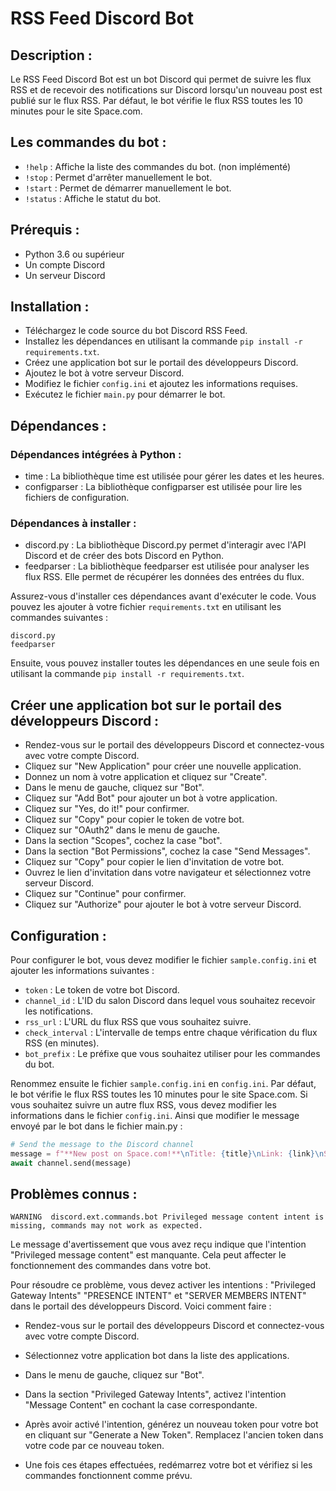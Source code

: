 # RSS Feed Discord Bot

## Description :
Le RSS Feed Discord Bot est un bot Discord qui permet de suivre les flux RSS et de recevoir des notifications sur Discord lorsqu'un nouveau post est publié sur le flux RSS. Par défaut, le bot vérifie le flux RSS toutes les 10 minutes pour le site Space.com.

## Les commandes du bot :
- `!help` : Affiche la liste des commandes du bot. (non implémenté)
- `!stop` : Permet d'arrêter manuellement le bot.
- `!start` : Permet de démarrer manuellement le bot.
- `!status` : Affiche le statut du bot.

## Prérequis :
- Python 3.6 ou supérieur
- Un compte Discord
- Un serveur Discord

## Installation :
- Téléchargez le code source du bot Discord RSS Feed.
- Installez les dépendances en utilisant la commande `pip install -r requirements.txt`.
- Créez une application bot sur le portail des développeurs Discord.
- Ajoutez le bot à votre serveur Discord.
- Modifiez le fichier `config.ini` et ajoutez les informations requises.
- Exécutez le fichier `main.py` pour démarrer le bot.

## Dépendances :
### Dépendances intégrées à Python :
- time : La bibliothèque time est utilisée pour gérer les dates et les heures. 
- configparser : La bibliothèque configparser est utilisée pour lire les fichiers de configuration.

### Dépendances à installer :

- discord.py : La bibliothèque Discord.py permet d'interagir avec l'API Discord et de créer des bots Discord en Python.
- feedparser : La bibliothèque feedparser est utilisée pour analyser les flux RSS. Elle permet de récupérer les données des entrées du flux.

Assurez-vous d'installer ces dépendances avant d'exécuter le code. Vous pouvez les ajouter à votre fichier `requirements.txt` en utilisant les commandes suivantes :

```
discord.py
feedparser
```

Ensuite, vous pouvez installer toutes les dépendances en une seule fois en utilisant la commande `pip install -r requirements.txt`.

## Créer une application bot sur le portail des développeurs Discord :
- Rendez-vous sur le portail des développeurs Discord et connectez-vous avec votre compte Discord.
- Cliquez sur "New Application" pour créer une nouvelle application.
- Donnez un nom à votre application et cliquez sur "Create".
- Dans le menu de gauche, cliquez sur "Bot".
- Cliquez sur "Add Bot" pour ajouter un bot à votre application.
- Cliquez sur "Yes, do it!" pour confirmer.
- Cliquez sur "Copy" pour copier le token de votre bot.
- Cliquez sur "OAuth2" dans le menu de gauche.
- Dans la section "Scopes", cochez la case "bot".
- Dans la section "Bot Permissions", cochez la case "Send Messages".
- Cliquez sur "Copy" pour copier le lien d'invitation de votre bot.
- Ouvrez le lien d'invitation dans votre navigateur et sélectionnez votre serveur Discord.
- Cliquez sur "Continue" pour confirmer.
- Cliquez sur "Authorize" pour ajouter le bot à votre serveur Discord.

## Configuration :
Pour configurer le bot, vous devez modifier le fichier `sample.config.ini` et ajouter les informations suivantes :
- `token` : Le token de votre bot Discord.
- `channel_id` : L'ID du salon Discord dans lequel vous souhaitez recevoir les notifications.
- `rss_url` : L'URL du flux RSS que vous souhaitez suivre.
- `check_interval` : L'intervalle de temps entre chaque vérification du flux RSS (en minutes).
- `bot_prefix` : Le préfixe que vous souhaitez utiliser pour les commandes du bot.

Renommez ensuite le fichier `sample.config.ini` en `config.ini`.
Par défaut, le bot vérifie le flux RSS toutes les 10 minutes pour le site Space.com. Si vous souhaitez suivre un autre flux RSS, vous devez modifier les informations dans le fichier `config.ini`. 
Ainsi que modifier le message envoyé par le bot dans le fichier main.py : 
```python
# Send the message to the Discord channel
message = f"**New post on Space.com!**\nTitle: {title}\nLink: {link}\nSummary: {summary}"
await channel.send(message)
```

## Problèmes connus : 
```
WARNING  discord.ext.commands.bot Privileged message content intent is missing, commands may not work as expected.
```

Le message d'avertissement que vous avez reçu indique que l'intention "Privileged message content" est manquante. Cela peut affecter le fonctionnement des commandes dans votre bot.

Pour résoudre ce problème, vous devez activer les intentions : "Privileged Gateway Intents" "PRESENCE INTENT" et "SERVER MEMBERS INTENT" dans le portail des développeurs Discord. Voici comment faire :

- Rendez-vous sur le portail des développeurs Discord et connectez-vous avec votre compte Discord.

- Sélectionnez votre application bot dans la liste des applications.

- Dans le menu de gauche, cliquez sur "Bot".

- Dans la section "Privileged Gateway Intents", activez l'intention "Message Content" en cochant la case correspondante.

- Après avoir activé l'intention, générez un nouveau token pour votre bot en cliquant sur "Generate a New Token". Remplacez l'ancien token dans votre code par ce nouveau token.

- Une fois ces étapes effectuées, redémarrez votre bot et vérifiez si les commandes fonctionnent comme prévu.
